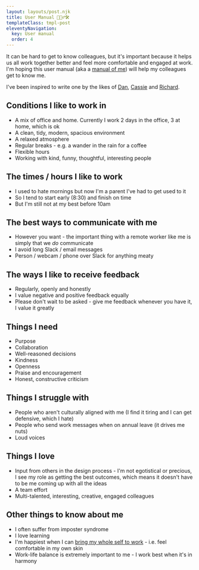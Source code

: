 ```yaml
---
layout: layouts/post.njk
title: User Manual 🙋🏻‍♂️🛠
templateClass: tmpl-post
eleventyNavigation:
  key: User manual
  order: 4
---
```


It can be hard to get to know colleagues, but it's important because it helps us all work together better and feel more comfortable and engaged at work. I'm hoping this user manual (aka a [manual of me](https://manualofme.co/)) will help my colleagues get to know me.

I've been inspired to write one by the likes of [Dan](https://medium.com/@dasbarrett/a-user-manual-for-dan-d0a285874f72), [Cassie](https://medium.com/@cassierobinson/a-user-manual-for-me-d3a851fbc694) and [Richard](https://medium.com/@mcleanonline/helping-other-people-get-to-know-you-aa2dbff5c0f8). 

## Conditions I like to work in
* A mix of office and home. Currently I work 2 days in the office, 3 at home, which is ok 
* A clean, tidy, modern, spacious environment
* A relaxed atmosphere
* Regular breaks - e.g. a wander in the rain for a coffee
* Flexible hours
* Working with kind, funny, thoughtful, interesting people
## The times / hours I like to work
* I used to hate mornings but now I'm a parent I've had to get used to it
* So I tend to start early (8:30) and finish on time
* But I'm still not at my best before 10am
## The best ways to communicate with me
* However you want - the important thing with a remote worker like me is simply that we _do_ communicate
* I avoid long Slack / email messages
* Person / webcam / phone over Slack for anything meaty
## The ways I like to receive feedback
* Regularly, openly and honestly
* I value negative and positive feedback equally
* Please don't wait to be asked - give me feedback whenever you have it, I value it greatly
## Things I need
* Purpose
* Collaboration
* Well-reasoned decisions
* Kindness
* Openness
* Praise and encouragement
* Honest, constructive criticism 
## Things I struggle with
* People who aren't culturally aligned with me (I find it tiring and I can get defensive, which I hate)
* People who send work messages when on annual leave (it drives me nuts)
* Loud voices
## Things I love
* Input from others in the design process - I'm not egotistical or precious, I see my role as getting the best outcomes, which means it doesn't have to be me coming up with all the ideas
* A team effort
* Multi-talented, interesting, creative, engaged colleagues
## Other things to know about me
* I often suffer from imposter syndrome
* I love learning
* I'm happiest when I can [bring my whole self to work](https://www.youtube.com/watch?v=bd2WKQWG_Dg) - i.e. feel comfortable in my own skin
* Work-life balance is extremely important to me - I work best when it's in harmony


